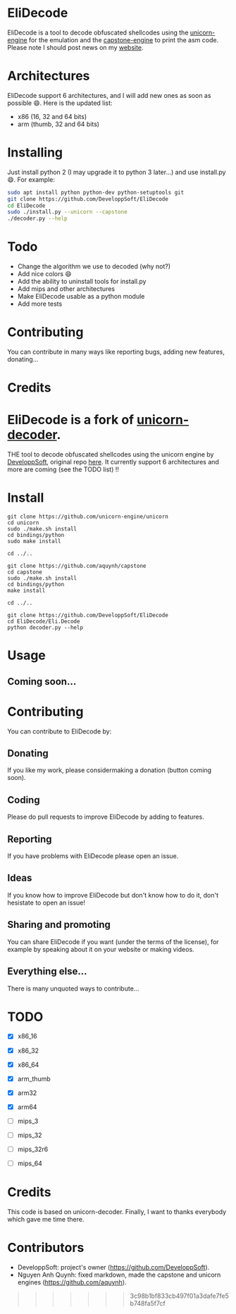 # EliDecode
EliDecode is a tool to decode obfuscated shellcodes using the [unicorn-engine](https://unicorn-engine.org) for the emulation and the [capstone-engine](https://capstone-engine.org) to print the asm code.
Please note I should post news on my [website](https://developpsoft.github.io).

# Architectures
EliDecode support 6 architectures, and I will add new ones as soon as possible :smile:.
Here is the updated list:
 - x86 (16, 32 and 64 bits)
 - arm (thumb, 32 and 64 bits)

# Installing
Just install python 2 (I may upgrade it to python 3 later...) and use install.py :smile:.
For example:
```sh
sudo apt install python python-dev python-setuptools git
git clone https://github.com/DeveloppSoft/EliDecode
cd EliDecode
sudo ./install.py --unicorn --capstone
./decoder.py --help
```

# Todo
 - Change the algorithm we use to decoded (why not?)
 - Add nice colors :smile:
 - Add the ability to uninstall tools for install.py
 - Add mips and other architectures
 - Make EliDecode usable as a python module
 - Add more tests

# Contributing
You can contribute in many ways like reporting bugs, adding new features, donating...

# Credits
EliDecode is a fork of [unicorn-decoder](https://github.com/mothran/unicorn-decoder).
=======
THE tool to decode obfuscated shellcodes using the unicorn engine by [DeveloppSoft](https://developpsoft.github.io), original repo [here](https://github.com/DeveloppSoft/EliDecode).
It currently support 6 architectures and more are coming (see the TODO list) !!


# Install
```
git clone https://github.com/unicorn-engine/unicorn
cd unicorn
sudo ./make.sh install
cd bindings/python
sudo make install

cd ../..

git clone https://github.com/aquynh/capstone
cd capstone
sudo ./make.sh install
cd bindings/python
make install

cd ../..

git clone https://github.com/DeveloppSoft/EliDecode
cd EliDecode/Eli.Decode
python decoder.py --help
```


# Usage
## Coming soon...


# Contributing
You can contribute to EliDecode by:
## Donating
If you like my work, please considermaking a donation (button coming soon).
## Coding
Please do pull requests to improve EliDecode by adding to features.
## Reporting
If you have problems with EliDecode please open an issue.
## Ideas
If you know how to improve EliDecode but don't know how to do it, don't hesistate to open an issue!
## Sharing and promoting
You can share EliDecode if you want (under the terms of the license), for example by speaking about it on your website or making videos.
## Everything else...
There is many unquoted ways to contribute...


# TODO
- [x] x86_16
- [x] x86_32
- [x] x86_64
- [x] arm_thumb
- [x] arm32
- [x] arm64
- [ ] mips_3
- [ ] mips_32
- [ ] mips_32r6
- [ ] mips_64


# Credits
This code is based on unicorn-decoder. Finally, I want to thanks everybody which gave me time there.


# Contributors
- DeveloppSoft: project's owner (https://github.com/DeveloppSoft).
- Nguyen Anh Quynh: fixed markdown, made the capstone and unicorn engines (https://github.com/aquynh).
>>>>>>> 3c98b1bf833cb497f01a3dafe7fe5b748fa5f7cf
